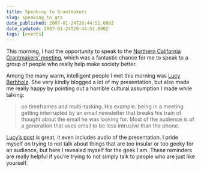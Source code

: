 ```yaml
---
title: Speaking to Grantmakers
slug: speaking_to_gra
date_published: 2007-01-24T20:44:51.000Z
date_updated: 2007-01-24T20:44:51.000Z
tags: [events]
---
```


This morning, I had the opportunity to speak to the [Northern California Grantmakers’ meeting](http://ncg.org/), which was a fantastic chance for me to speak to a group of people who really help make society better.

Among the many warm, intelligent people I met this morning was [Lucy Berhholz](http://philanthropy.blogspot.com/). She very kindly blogged a lot of my presentation, but also made me really happy by pointing out a horrible cultural assumption I made while talking:

> on timeframes and multi-tasking. His example: being in a meeting getting interrupted by an email newsletter that breaks his train of thought about the email he was looking for. Most of the audience is of a generation that uses email to be less intrusive than the phone.

[Lucy’s post](http://philanthropy.blogspot.com/2007/01/nocal-grantmakers.html) is great, it even includes audio of the presentation. I pride myself on trying to not talk about things that are too insular or too geeky for an audience, but here I revealed myself for the geek I am. These reminders are really helpful if you’re trying to not simply talk to people who are just like yourself.
